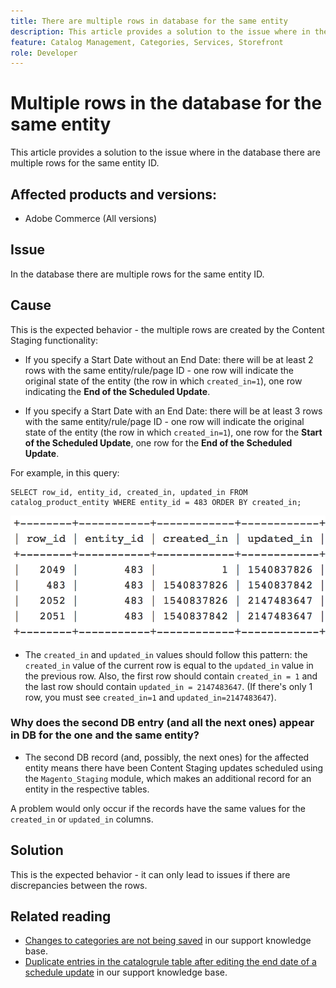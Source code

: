 ```yaml
---
title: There are multiple rows in database for the same entity
description: This article provides a solution to the issue where in the database there are multiple rows for the same entity ID.
feature: Catalog Management, Categories, Services, Storefront
role: Developer
---
```

# Multiple rows in the database for the same entity

This article provides a solution to the issue where in the database there are multiple rows for the same entity ID.

## Affected products and versions:

* Adobe Commerce (All versions)

## Issue

In the database there are multiple rows for the same entity ID.


## Cause

This is the expected behavior - the multiple rows are created by the Content Staging functionality:

* If you specify a Start Date without an End Date: there will be at least 2 rows with the same entity/rule/page ID - one row will indicate the original state of the entity (the row in which `created_in=1`), one row indicating the **End of the Scheduled Update**.

* If you specify a Start Date with an End Date: there will be at least 3 rows with the same entity/rule/page ID - one row will indicate the original state of the entity (the row in which `created_in=1`), one row for the **Start of the Scheduled Update**, one row for the **End of the Scheduled Update**.

For example, in this query:

```
SELECT row_id, entity_id, created_in, updated_in FROM catalog_product_entity WHERE entity_id = 483 ORDER BY created_in;
```

![multiple_rows_in_database.png](assets/multiple_rows_in_database.png)

* The `created_in` and `updated_in` values should follow this pattern: the `created_in` value of the current row is equal to the `updated_in` value in the previous row. Also, the first row should contain `created_in = 1` and the last row should contain `updated_in = 2147483647`. (If there's only 1 row, you must see `created_in=1` and `updated_in=2147483647`).

### Why does the second DB entry (and all the next ones) appear in DB for the one and the same entity?

* The second DB record (and, possibly, the next ones) for the affected entity means there have been Content Staging updates scheduled using the `Magento_Staging` module, which makes an additional record for an entity in the respective tables.

A problem would only occur if the records have the same values for the `created_in` or `updated_in` columns.

## Solution 

This is the expected behavior - it can only lead to issues if there are discrepancies between the rows.

## Related reading

* [Changes to categories are not being saved](https://experienceleague.adobe.com/docs/commerce-knowledge-base/kb/troubleshooting/miscellaneous/changes-to-categories-are-not-being-saved.html) in our support knowledge base.
* [Duplicate entries in the catalogrule table after editing the end date of a schedule update](https://experienceleague.adobe.com/docs/commerce-knowledge-base/kb/troubleshooting/known-issues-patches-attached/duplicate-entries-in-the-catalogrule-table-after-editing-the-end-date-of-a-schedule-update.html) in our support knowledge base. 